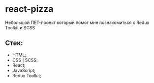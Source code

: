 # react-pizza
Небольшой ПЕТ-проект который помог мне познакомиться с Redux Toolkit и SCSS

## Стек:
- HTML;
- CSS | SCSS;
- React;
- JavaScript;
- Redux Toolkit;
